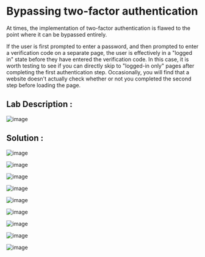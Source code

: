 # Bypassing two-factor authentication

At times, the implementation of two-factor authentication is flawed to the point where it can be bypassed entirely.

If the user is first prompted to enter a password, and then prompted to enter a verification code on a separate page, the user is effectively in a "logged in" state before they have entered the verification code. In this case, it is worth testing to see if you can directly skip to "logged-in only" pages after completing the first authentication step. Occasionally, you will find that a website doesn't actually check whether or not you completed the second step before loading the page.


## Lab Description :

![image](https://user-images.githubusercontent.com/67383098/226806534-8b20a600-8087-4fe6-b10c-3026849d9613.png)

## Solution :

![image](https://user-images.githubusercontent.com/67383098/226813201-1f4d53c1-caa5-4e99-97df-b9b57f030c6d.png)

![image](https://user-images.githubusercontent.com/67383098/226813423-10fa0a37-c044-49b8-bbf6-99f3e669d9e2.png)

![image](https://user-images.githubusercontent.com/67383098/226813486-1890f753-f36c-4601-9560-c12180fe74ad.png)

![image](https://user-images.githubusercontent.com/67383098/226813609-865d9d45-2af9-455f-85d7-406c0beecb7b.png)


![image](https://user-images.githubusercontent.com/67383098/226814517-77aef57f-260e-421b-9a31-e46576b7973b.png)

![image](https://user-images.githubusercontent.com/67383098/226814613-b3450250-56c0-4c3b-b86f-c2ac54214477.png)

![image](https://user-images.githubusercontent.com/67383098/226814706-46f9c671-806e-4643-aaa9-d0eb747e9302.png)


![image](https://user-images.githubusercontent.com/67383098/226815413-a4818a5e-5284-476f-8815-ee4f29cb61cc.png)


![image](https://user-images.githubusercontent.com/67383098/226814329-d8c91b35-2fb7-4716-b2f5-b3626b9c7fe4.png)

